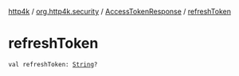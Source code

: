[http4k](../../index.md) / [org.http4k.security](../index.md) / [AccessTokenResponse](index.md) / [refreshToken](./refresh-token.md)

# refreshToken

`val refreshToken: `[`String`](https://kotlinlang.org/api/latest/jvm/stdlib/kotlin/-string/index.html)`?`
